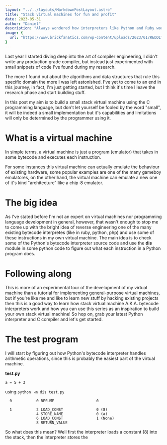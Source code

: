```yaml
---
layout: "../../layouts/MarkdownPostLayout.astro"
title: "Stack virtual machines for fun and profit"
date: 2023-05-31
author: "Daniel"
description: "Always wondered how interpreters like Python and Ruby work? Here's your answer"
image: {
  url: "https://www.brickfanatics.com/wp-content/uploads/2023/01/REDDIT-LEGO-purple-Classic-Space-astronaut-minifigure-1009x1024.jpeg"
}
---
```


Last year I started diving deep into the art of compiler 
engineering, I didn't write any production grade compiler, 
but instead just experimented with small snippets of code 
I've found during my research.

The more I found out about the algorithms and data structures 
that rule this specific domain the more I was left astonished. 
I've yet to come to an end in this journey, in fact, I'm just 
getting started, but I think it's time I leave the research 
phase and start building stuff.

In this post my aim is to build a small stack virtual machine 
using the C programming language, but don't let yourself be 
fooled by the word "small", it will be indeed a small 
implementation but it's capabilities and limitations will only 
be determined by the programmer using it.

# What is a virtual machine

In simple terms, a virtual machine is just a program 
(emulator) that takes in some bytecode and executes each instruction.

For some instances this virtual machine can actually emulate the 
behaviour of existing hardware, some popular examples are one of the
many gameboy emulatores, on the other hand, the virtual machine can
emulate a new one of it's kind "architecture" like a chip-8 emulator.

# The big idea

As I've stated before I'm not an expert on virtual machines nor 
programming language development in general, however, that wasn't
enough to stop me to come up with the bright idea of reverse
engineering one of the many existing bytecode interpretes (like in
ruby, python, php) and use some of these instructions in my own
virtual machine. The main idea is to check some of the  Python's 
bytecode interpreter source code and use the **dis** module in
some python code to figure out what each instruction in a Python
program does.

# Following along

This is more of an experimental tour of the development of my
virtual machine than a tutorial for implementing general-purpose
virtual machines, but if you're like me and like to learn new
stuff by hacking existing projects then this is a good way to
learn how stack virtual machine A.K.A. bytecode interpreters
work and how you can use this series as an inspiration to build 
your own stack virtual machine! So hop on, grab your latest 
Python interpreter and C compiler and let's get started.

# The test program

I will start by figuring out how Python's bytecode interpreter
handles arithmetic operations, since this is probably the easiest
part of the virtual machine.

**test.py**
```
a = 5 + 3
```
using `python -m dis test.py`
```
  0           0 RESUME                   0

  1           2 LOAD_CONST               0 (8)   
              4 STORE_NAME               0 (a)   
              6 LOAD_CONST               1 (None)
              8 RETURN_VALUE
```

So what does this mean? Well first the interpreter loads 
a constant (8) into the stack, then the interpreter stores the 